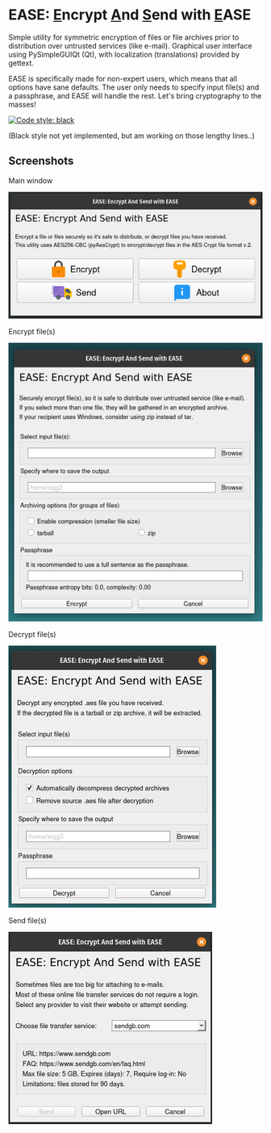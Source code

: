 # EASE: <ins>E</ins>ncrypt <ins>A</ins>nd <ins>S</ins>end with <ins>E</ins>ASE

Simple utility for symmetric encryption of files or file archives
prior to distribution over untrusted services (like e-mail).
Graphical user interface using PySimpleGUIQt (Qt), with localization (translations) provided by gettext.

EASE is specifically made for non-expert users, which means that all options have sane defaults. The user only needs to specify input file(s) and a passphrase, and EASE will handle the rest. Let's bring cryptography to the masses!

[![Code style: black](https://img.shields.io/badge/code%20style-black-000000.svg)](https://github.com/psf/black)

(Black style not yet implemented, but am working on those lengthy lines..)


## Screenshots

Main window

![Main window](https://raw.githubusercontent.com/sigg3/ease/master/screenshots/ease_main_full.png)



Encrypt file(s)

![Encrypt](https://raw.githubusercontent.com/sigg3/ease/master/screenshots/ease_encrypt.png)



Decrypt file(s)

![Decrypt](https://raw.githubusercontent.com/sigg3/ease/master/screenshots/ease_decrypt.png)



Send file(s)

![Send](https://raw.githubusercontent.com/sigg3/ease/master/screenshots/ease_send.png)
